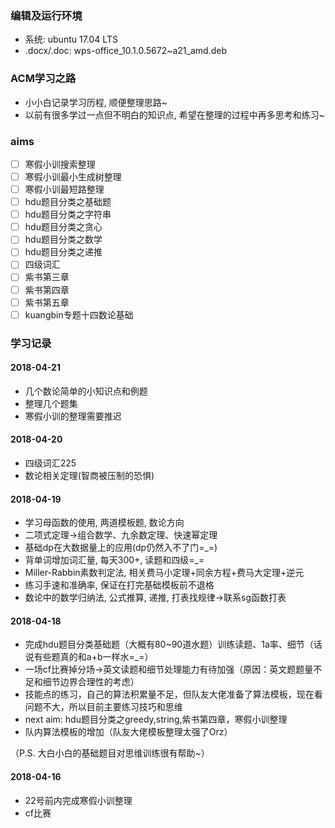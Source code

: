 ### 编辑及运行环境
* 系统: ubuntu 17.04 LTS
* .docx/.doc: wps-office_10.1.0.5672~a21_amd.deb

### ACM学习之路
* 小小白记录学习历程, 顺便整理思路~
* 以前有很多学过一点但不明白的知识点, 希望在整理的过程中再多思考和练习~

### aims
- [ ] 寒假小训搜索整理
- [ ] 寒假小训最小生成树整理
- [ ] 寒假小训最短路整理
- [ ] hdu题目分类之基础题
- [ ] hdu题目分类之字符串
- [ ] hdu题目分类之贪心
- [ ] hdu题目分类之数学
- [ ] hdu题目分类之递推
- [ ] 四级词汇
- [ ] 紫书第三章
- [ ] 紫书第四章
- [ ] 紫书第五章
- [ ] kuangbin专题十四数论基础

### 学习记录
#### 2018-04-21
* 几个数论简单的小知识点和例题
* 整理几个题集
* 寒假小训的整理需要推迟

#### 2018-04-20
* 四级词汇225
* 数论相关定理(智商被压制的恐惧)

#### 2018-04-19
* 学习母函数的使用, 两道模板题, 数论方向
* 二项式定理→组合数学、九余数定理、快速幂定理
* 基础dp在大数据量上的应用(dp仍然入不了门=_=)
* 背单词增加词汇量, 每天300+, 读题和四级=_=
* Miller-Rabbin素数判定法, 相关费马小定理+同余方程+费马大定理+逆元
* 练习手速和准确率, 保证在打完基础模板前不退格
* 数论中的数学归纳法, 公式推算, 递推, 打表找规律→联系sg函数打表

#### 2018-04-18
* 完成hdu题目分类基础题（大概有80~90道水题）训练读题、1a率、细节（话说有些题真的和a+b一样水=_=）
* 一场cf比赛掉分场→英文读题和细节处理能力有待加强（原因：英文题题量不足和细节边界合理性的考虑）
* 技能点的练习，自己的算法积累量不足，但队友大佬准备了算法模板，现在看问题不大，所以目前主要练习技巧和思维
* next aim: hdu题目分类之greedy,string,紫书第四章，寒假小训整理
* 队内算法模板的增加（队友大佬模板整理太强了Orz）

（P.S. 大白小白的基础题目对思维训练很有帮助~）
#### 2018-04-16
* 22号前内完成寒假小训整理
* cf比赛


